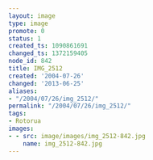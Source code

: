```yaml
---
layout: image
type: image
promote: 0
status: 1
created_ts: 1090861691
changed_ts: 1372159405
node_id: 842
title: IMG_2512
created: '2004-07-26'
changed: '2013-06-25'
aliases:
- "/2004/07/26/img_2512/"
permalink: "/2004/07/26/img_2512/"
tags:
- Rotorua
images:
- - src: image/images/img_2512-842.jpg
    name: img_2512-842.jpg
---
```


